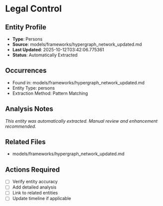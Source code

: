 # Legal Control

## Entity Profile
- **Type**: Persons
- **Source**: models/frameworks/hypergraph_network_updated.md
- **Last Updated**: 2025-10-12T03:42:06.775361
- **Status**: Automatically Extracted

## Occurrences
- Found in: models/frameworks/hypergraph_network_updated.md
- Entity Type: persons
- Extraction Method: Pattern Matching

## Analysis Notes
*This entity was automatically extracted. Manual review and enhancement recommended.*

## Related Files
- models/frameworks/hypergraph_network_updated.md

## Actions Required
- [ ] Verify entity accuracy
- [ ] Add detailed analysis
- [ ] Link to related entities
- [ ] Update timeline if applicable
